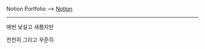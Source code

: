 Notion Portfolio
--> [Notion](https://sugar-guide-f1f.notion.site/Donghoon-Kim-a0c333965b384ddb9794addc9e2ecf4c)

<hr>

매번 낯설고 새롭지만

천천히 그리고 꾸준히
